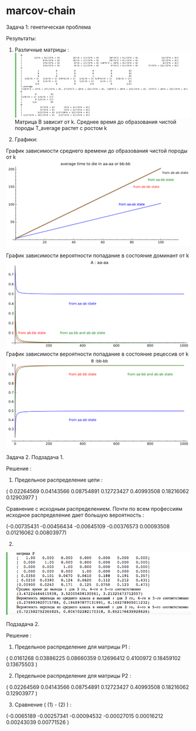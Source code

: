 # marcov-chain
Задача 1: генетическая проблема

Результаты:

1) Различные матрицы : 
![alt text](screenshots/result.png "Matrixes")
Матрица B зависит от k. Среднее время до образования чистой породы T_average растет с ростом k

2) Графики:

График зависимости среднего времени до образования чистой породы от k
![alt text](screenshots/s1.png " probability of aa-aa or bb-bb")

График зависимости вероятности попадание в состояние доминант от k
![alt text](screenshots/s2.png " B: aa-aa")
График зависимости вероятности попадание в состояние рецессив от k
![alt text](screenshots/s3.png " B: bb-bb")


Задача 2.
Подзадача 1.

Решение : 
1) Предельное распределение цепи : 

 ( 0.02264569  0.04143566  0.08754891  0.12723427  0.40993508  0.18216062 0.12903977 )
 
Сравнение с исходным распределением. Почти по всем профессиям исходное распределение дает большую вероятность :

(-0.00735431 -0.00456434 -0.00645109 -0.00376573  0.00093508  0.01216062 0.00803977) 

2) 

![alt text](screenshots/result2.png "task2.1")

Подзадача 2. 

Решение :

1) Предельное распределение для матрицы P1 : 

( 0.0161268   0.03886225  0.08660359  0.12696412  0.4100972   0.18459102  0.13675503 )
  
2) Предельное распределение для матрицы P2 : 
 
( 0.02264569  0.04143566  0.08754891  0.12723427  0.40993508  0.18216062  0.12903977 )
  
3)  Сравнение ( (1) - (2) ) :

(-0.0065189  -0.00257341 -0.00094532 -0.00027015  0.00016212  0.00243039  0.00771526 )

